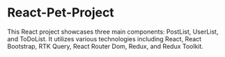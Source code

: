 # React-Pet-Project
This React project showcases three main components: PostList, UserList, and ToDoList. It utilizes various technologies including React, React Bootstrap, RTK Query, React Router Dom, Redux, and Redux Toolkit.
